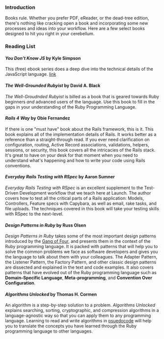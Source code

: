 ### Introduction

Books rule. Whether you prefer PDF, eReader, or the dead-tree edition, there's nothing like cracking open a book and incorporating some new processes and ideas into your workflow. Here are a few select books designed to hit you right in your cerebellum.

### Reading List

#### _You Don't Know JS_ by Kyle Simpson

This (free) ebook series does a deep dive into the technical details of the JavaScript language. [link](https://github.com/getify/You-Dont-Know-JS)

#### _The Well-Grounded Rubyist_ by David A. Black

_The Well-Groudnded Rubyist_ is billed as a book that is geared towards Ruby beginners _and_ advanced users of the language. Use this book to fill in the gaps in your understanding of the Ruby Programming Language.

#### _Rails 4 Way_ by Obie Fernandez

If there is one "must have" book about the Rails framework, this is it. This book explains all of the implementation details of Rails. It works better as a reference than a straight-through read. If you ever need clarification on configuration, routing, Active Record associations, validations, helpers, sessions, or security, this book covers all the intricacies of the Rails stack. It's great to have on your desk for that moment when you need to understand what's happening and how to write your code using Rails conventions.

#### _Everyday Rails Testing with RSpec_ by Aaron Sumner

_Everyday Rails Testing with RSpec_ is an excellent supplement to the Test-Driven Development workflow that we teach here at Launch. The author covers how to test all the critical parts of a Rails application: Models, Controllers, Feature specs with Capybara, as well as email, rake tasks, and file uploads. The techniques covered in this book will take your testing skills with RSpec to the next-level.

#### _Design Patterns in Ruby_ by Russ Olsen

_Design Patterns in Ruby_ takes some of the most important design patterns introduced by the [Gang of Four](http://en.wikipedia.org/wiki/Design_Patterns), and presents them in the context of the Ruby programming language. It is packed with patterns that will help you to solve the common problems we face as software developers and gives you the language to talk about them with your colleagues. The Adapter Pattern, the Listener Pattern, the Factory Pattern, and other classic design patterns are dissected and explained in the text and code examples. It also covers patterns that have evolved out of the Ruby programming language such as **Domain-Specific Language**, **Meta-programming**, and **Convention Over Configuration**.

#### _Algorithms Unlocked_ by Thomas H. Cormen

An algorithm is a step-by-step solution to a problem. _Algorithms Unlocked_ explains searching, sorting, cryptographic, and compression algorithms in a language-agnostic way so that you can apply them to any programming language. Learning to read and write algorithms in [psuedocode](http://en.wikipedia.org/wiki/Pseudocode) will help you to translate the concepts you have learned through the Ruby programming language to other languages.
